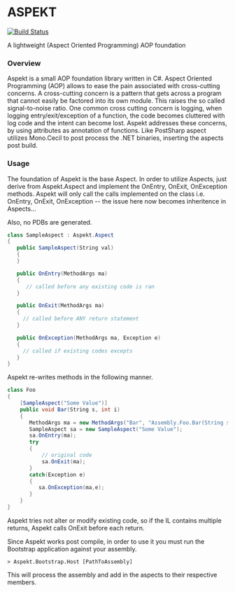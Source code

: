 ASPEKT
===

[![Build Status](https://travis-ci.org/mvpete/aspekt.svg?branch=master)](https://travis-ci.org/mvpete/aspekt)


A lightweight (Aspect Oriented Programming) AOP foundation

### Overview
Aspekt is a small AOP foundation library written in C#. Aspect Oriented Programming (AOP) allows to ease the pain associated with cross-cutting concerns. A cross-cutting concern is a pattern that gets across a program that cannot easily be factored into its own module. This raises the so called signal-to-noise ratio. One common cross cutting concern is logging, when logging entry/exit/exception of a function, the code becomes cluttered with log code and the intent can become lost. Aspekt addresses these concerns, by using attributes as annotation of functions. Like PostSharp aspect utilizes Mono.Cecil to post process the .NET binaries, inserting the aspects post build.

### Usage

The foundation of Aspekt is the base Aspect. In order to utilize Aspects, just derive from Aspekt.Aspect and implement the OnEntry, OnExit, OnException methods. Aspekt will only call the calls implemented on the class i.e. OnEntry, OnExit, OnException -- the issue here now becomes inheritence in Aspects...

Also, no PDBs are generated.

```csharp
class SampleAspect : Aspekt.Aspect
{
   public SampleAspect(String val)
   {
   }

   public OnEntry(MethodArgs ma)
   {
      // called before any existing code is ran
   }

   public OnExit(MethodArgs ma)
   {
     // called before ANY return statement
   }

   public OnException(MethodArgs ma, Exception e)
   {
     // called if existing codes excepts
   }
}
```
Aspekt re-writes methods in the following manner.
```csharp
class Foo
{
    [SampleAspect("Some Value")]
    public void Bar(String s, int i)
    {
       MethodArgs ma = new MethodArgs("Bar", "Assembly.Foo.Bar(String s, int i)", new Arguments(new object[] { s, i }), this);
       SampleAspect sa = new SampleAspect("Some Value");
       sa.OnEntry(ma);
       try
       {
           // original code
           sa.OnExit(ma);
       }
       catch(Exception e)
       {
          sa.OnException(ma,e);
       }
    }
}
 ```
 Aspekt tries not alter or modify existing code, so if the IL contains multiple returns, Aspekt calls OnExit before each return.

Since Aspekt works post compile, in order to use it you must run the Bootstrap application against your assembly.
    
    > Aspekt.Bootstrap.Host [PathToAssembly] 

This will process the assembly and add in the aspects to their respective members.

